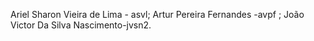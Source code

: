 Ariel Sharon Vieira de Lima - asvl;
Artur Pereira Fernandes -avpf ;
João Victor Da Silva Nascimento-jvsn2.